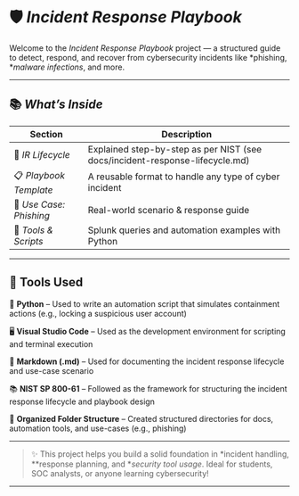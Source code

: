 # 🛡️ *Incident Response Playbook*

Welcome to the *Incident Response Playbook* project — a structured guide to detect, respond, and recover from cybersecurity incidents like *phishing, **malware infections*, and more.

---

## 📚 *What’s Inside*

| Section | Description |
|--------|-------------|
| 📘 *IR Lifecycle* | Explained step-by-step as per NIST (see docs/incident-response-lifecycle.md) |
| 📋 *Playbook Template* | A reusable format to handle any type of cyber incident |
| 📌 *Use Case: Phishing* | Real-world scenario & response guide |
| 🧰 *Tools & Scripts* | Splunk queries and automation examples with Python |

---

## 🔧 Tools Used

🐍 **Python** – Used to write an automation script that simulates containment actions (e.g., locking a suspicious user account)

🖥️ **Visual Studio Code** – Used as the development environment for scripting and terminal execution

📄 **Markdown (.md)** – Used for documenting the incident response lifecycle and use-case scenario

📚 **NIST SP 800-61** – Followed as the framework for structuring the incident response lifecycle and playbook design

📂 **Organized Folder Structure** – Created structured directories for docs, automation tools, and use-cases (e.g., phishing)


---

> ✨ This project helps you build a solid foundation in *incident handling, **response planning, and **security tool usage*. Ideal for students, SOC analysts, or anyone learning cybersecurity!

---